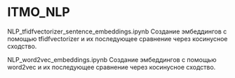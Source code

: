 # ITMO_NLP

NLP_tfidfvectorizer_sentence_embeddings.ipynb  Создание эмбеддингов с помощью tfidfvectorizer и их последующее сравнение через косинусное сходство.

NLP_word2vec_embeddings.ipynb  Создание эмбеддингов с помощью word2vec и их последующее сравнение через косинусное сходство.
